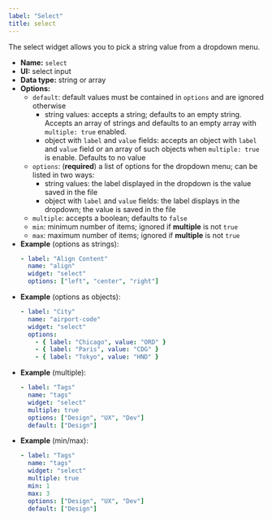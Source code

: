 ```yaml
---
label: "Select"
title: select
---
```


The select widget allows you to pick a string value from a dropdown menu.

- **Name:** `select`
- **UI:** select input
- **Data type:** string or array
- **Options:**
  - `default`: default values must be contained in `options` and are ignored otherwise
      - string values: accepts a string; defaults to an empty string. Accepts an array of strings and defaults to an empty array  with `multiple: true` enabled.
      - object with `label` and `value` fields: accepts an object with `label` and `value` field or an array of such objects when `multiple: true` is enable. Defaults to no value
  - `options`: (**required**) a list of options for the dropdown menu; can be listed in two ways:
      - string values: the label displayed in the dropdown is the value saved in the file
      - object with `label` and `value` fields: the label displays in the dropdown; the value is saved in the file
  - `multiple`: accepts a boolean; defaults to `false`
  - `min`: minimum number of items; ignored if **multiple** is not `true`
  - `max`: maximum number of items; ignored if **multiple** is not `true`
- **Example** (options as strings):
    ```yaml
    - label: "Align Content"
      name: "align"
      widget: "select"
      options: ["left", "center", "right"]
    ```
- **Example** (options as objects):
    ```yaml
    - label: "City"
      name: "airport-code"
      widget: "select"
      options:
        - { label: "Chicago", value: "ORD" }
        - { label: "Paris", value: "CDG" }
        - { label: "Tokyo", value: "HND" }
    ```
- **Example** (multiple):
    ```yaml
    - label: "Tags"
      name: "tags"
      widget: "select"
      multiple: true
      options: ["Design", "UX", "Dev"]
      default: ["Design"]
    ```
- **Example** (min/max):
    ```yaml
    - label: "Tags"
      name: "tags"
      widget: "select"
      multiple: true
      min: 1
      max: 3
      options: ["Design", "UX", "Dev"]
      default: ["Design"]
    ```
